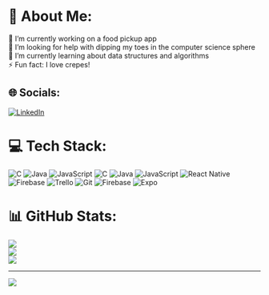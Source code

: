 # 💫 About Me:
🔭 I’m currently working on a food pickup app<br>🤝 I’m looking for help with dipping my toes in the computer science sphere <br>🌱 I’m currently learning about data structures and algorithms <br>⚡ Fun fact: I love crepes!


## 🌐 Socials:
[![LinkedIn](https://img.shields.io/badge/LinkedIn-%230077B5.svg?logo=linkedin&logoColor=white)](https://linkedin.com/in/https://www.linkedin.com/in/ian-wang-108b90217/) 

# 💻 Tech Stack:
![C](https://img.shields.io/badge/c-%2300599C.svg?style=for-the-badge&logo=c&logoColor=white) ![Java](https://img.shields.io/badge/java-%23ED8B00.svg?style=for-the-badge&logo=openjdk&logoColor=white) ![JavaScript](https://img.shields.io/badge/javascript-%23323330.svg?style=for-the-badge&logo=javascript&logoColor=%23F7DF1E) ![C](https://img.shields.io/badge/c-%2300599C.svg?style=for-the-badge&logo=c&logoColor=white) ![Java](https://img.shields.io/badge/java-%23ED8B00.svg?style=for-the-badge&logo=openjdk&logoColor=white) ![JavaScript](https://img.shields.io/badge/javascript-%23323330.svg?style=for-the-badge&logo=javascript&logoColor=%23F7DF1E) ![React Native](https://img.shields.io/badge/react_native-%2320232a.svg?style=for-the-badge&logo=react&logoColor=%2361DAFB) ![Firebase](https://img.shields.io/badge/firebase-%23039BE5.svg?style=for-the-badge&logo=firebase) ![Trello](https://img.shields.io/badge/Trello-%23026AA7.svg?style=for-the-badge&logo=Trello&logoColor=white) ![Git](https://img.shields.io/badge/git-%23F05033.svg?style=for-the-badge&logo=git&logoColor=white) ![Firebase](https://img.shields.io/badge/firebase-a08021?style=for-the-badge&logo=firebase&logoColor=ffcd34) ![Expo](https://img.shields.io/badge/expo-1C1E24?style=for-the-badge&logo=expo&logoColor=#D04A37)
# 📊 GitHub Stats:
![](https://github-readme-stats.vercel.app/api?username=chickenmagicians&theme=dark&hide_border=false&include_all_commits=true&count_private=false)<br/>
![](https://github-readme-streak-stats.herokuapp.com/?user=chickenmagicians&theme=dark&hide_border=false)<br/>
![](https://github-readme-stats.vercel.app/api/top-langs/?username=chickenmagicians&theme=dark&hide_border=false&include_all_commits=true&count_private=false&layout=compact)

---
[![](https://visitcount.itsvg.in/api?id=chickenmagicians&icon=0&color=0)](https://visitcount.itsvg.in)

<!-- Proudly created with GPRM ( https://gprm.itsvg.in ) -->
